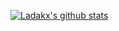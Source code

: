 [![Ladakx's github stats](https://github-readme-stats.vercel.app/api?username=Ladakx&locale=ru&show_icons=true&bg_color=30,e96443,904e95&title_color=fff&text_color=fff&hide_border=true&icon_color=fff)](https://github.com/ladakx)

